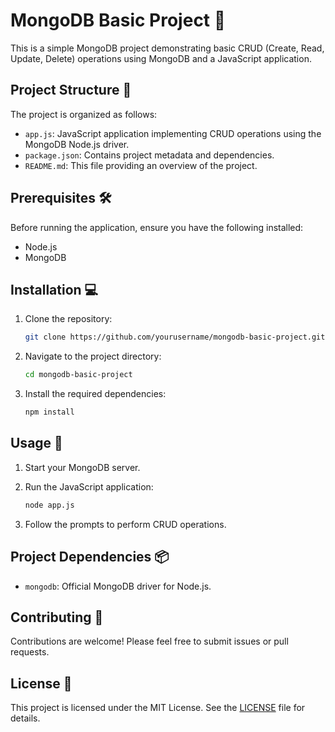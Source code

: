 # MongoDB Basic Project 🚀

This is a simple MongoDB project demonstrating basic CRUD (Create, Read, Update, Delete) operations using MongoDB and a JavaScript application.

## Project Structure 📂

The project is organized as follows:

- `app.js`: JavaScript application implementing CRUD operations using the MongoDB Node.js driver.
- `package.json`: Contains project metadata and dependencies.
- `README.md`: This file providing an overview of the project.

## Prerequisites 🛠️

Before running the application, ensure you have the following installed:

- Node.js
- MongoDB

## Installation 💻

1. Clone the repository:

    ```bash
    git clone https://github.com/yourusername/mongodb-basic-project.git
    ```

2. Navigate to the project directory:

    ```bash
    cd mongodb-basic-project
    ```

3. Install the required dependencies:

    ```bash
    npm install
    ```

## Usage 🚀

1. Start your MongoDB server.

2. Run the JavaScript application:

    ```bash
    node app.js
    ```

3. Follow the prompts to perform CRUD operations.

## Project Dependencies 📦

- `mongodb`: Official MongoDB driver for Node.js.

## Contributing 🤝

Contributions are welcome! Please feel free to submit issues or pull requests.

## License 📄

This project is licensed under the MIT License. See the [LICENSE](LICENSE) file for details.
